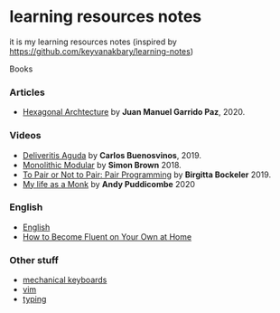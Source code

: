 # learning resources notes
it is my learning resources notes (inspired by https://github.com/keyvanakbary/learning-notes)

Books

### Articles
* [Hexagonal Archtecture](Articles/Hexagonal.Architecture.by.Juan.Manuel.Garrido.Paz.md) by **Juan Manuel Garrido Paz**, 2020.


### Videos
* [Deliveritis Aguda](Videos/Deliveritis.Aguda.by.Carlos.Buenosvinos.md) by **Carlos Buenosvinos**, 2019.
* [Monolithic Modular](Videos/Monolithic.Modular.by.Simon.Brown.md) by **Simon Brown** 2018.
* [To Pair or Not to Pair: Pair Programming](Videos/To.pair.or.not.to.pair.by.Birgitta.Bockeler.md) by **Birgitta Bockeler** 2019.
* [My life as a Monk](Videos/My.Life.as.a.Monk.Part.2.by.Andy.Puddicombe.md) by **Andy Puddicombe** 2020

### English
* [English](English/English.md)
* [How to Become Fluent on Your Own at Home](English\how.to.become.fluent.on.your.own.at.home.md)

### Other stuff
* [mechanical keyboards](types.of.mechanical.keyboards.jpeg)
* [vim](vim.md)
* [typing](Typing.md)
